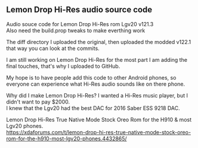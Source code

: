 ## Lemon Drop Hi-Res audio source code
Audio souce code for Lemon Drop Hi-Res rom Lgv20 v121.3<br>
Also need the build.prop tweaks to make everthing work<br>

The diff directory I uploaded the original, then uploaded the modded v122.1 that way you can look at the commits.<br>

I am still working on Lemon Drop Hi-Res for the most part I am adding the final touches, that's why I uploaded to GitHub.<br>

My hope is to have people add this code to other Android phones, so everyone can experience what Hi-Res audio sounds like on there phone.<br>

Why did I make Lemon Drop Hi-Res? I wanted a Hi-Res music player, but I didn't want to pay $2000.<br>
I knew that the Lgv20 had the best DAC for 2016 Saber ESS 9218 DAC.<br>


Lemon Drop Hi-Res True Native Mode Stock Oreo Rom for the H910 & most Lgv20 phones.<br>
https://xdaforums.com/t/lemon-drop-hi-res-true-native-mode-stock-oreo-rom-for-the-h910-most-lgv20-phones.4432865/
